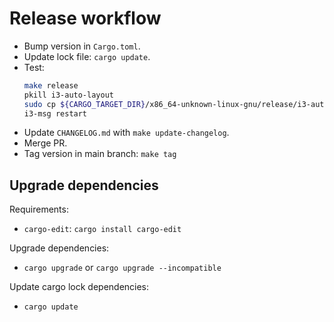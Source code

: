 # Release workflow

- Bump version in `Cargo.toml`.
- Update lock file: `cargo update`.
- Test:
  ```bash
  make release
  pkill i3-auto-layout
  sudo cp ${CARGO_TARGET_DIR}/x86_64-unknown-linux-gnu/release/i3-auto-layout /usr/bin/i3-auto-layout
  i3-msg restart
  ```
- Update `CHANGELOG.md` with `make update-changelog`.
- Merge PR.
- Tag version in main branch: `make tag`

## Upgrade dependencies

Requirements:

- `cargo-edit`: `cargo install cargo-edit`

Upgrade dependencies:

- `cargo upgrade` or `cargo upgrade --incompatible`

Update cargo lock dependencies:

- `cargo update`
